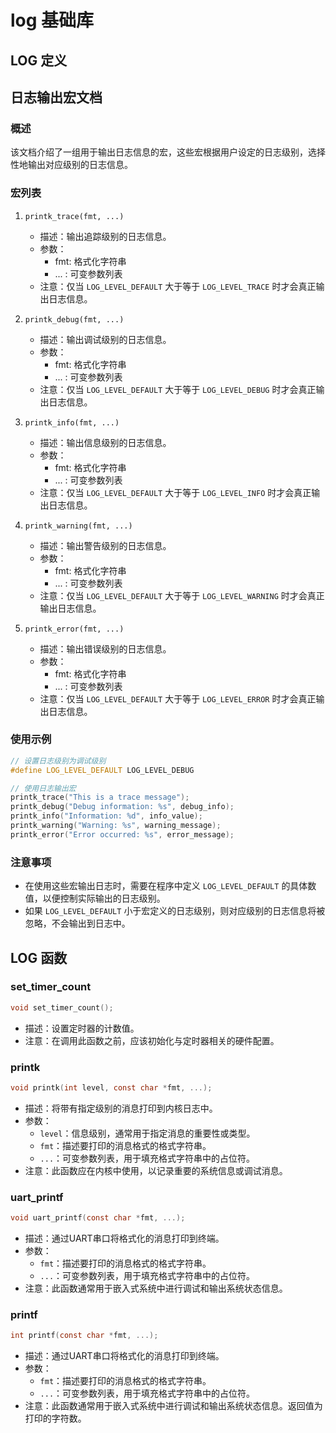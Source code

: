 # log 基础库

## LOG 定义

## 日志输出宏文档

### 概述
该文档介绍了一组用于输出日志信息的宏，这些宏根据用户设定的日志级别，选择性地输出对应级别的日志信息。

### 宏列表
1. `printk_trace(fmt, ...)`
   - 描述：输出追踪级别的日志信息。
   - 参数：
     - fmt: 格式化字符串
     - ... : 可变参数列表
   - 注意：仅当 `LOG_LEVEL_DEFAULT` 大于等于 `LOG_LEVEL_TRACE` 时才会真正输出日志信息。

2. `printk_debug(fmt, ...)`
   - 描述：输出调试级别的日志信息。
   - 参数：
     - fmt: 格式化字符串
     - ... : 可变参数列表
   - 注意：仅当 `LOG_LEVEL_DEFAULT` 大于等于 `LOG_LEVEL_DEBUG` 时才会真正输出日志信息。

3. `printk_info(fmt, ...)`
   - 描述：输出信息级别的日志信息。
   - 参数：
     - fmt: 格式化字符串
     - ... : 可变参数列表
   - 注意：仅当 `LOG_LEVEL_DEFAULT` 大于等于 `LOG_LEVEL_INFO` 时才会真正输出日志信息。

4. `printk_warning(fmt, ...)`
   - 描述：输出警告级别的日志信息。
   - 参数：
     - fmt: 格式化字符串
     - ... : 可变参数列表
   - 注意：仅当 `LOG_LEVEL_DEFAULT` 大于等于 `LOG_LEVEL_WARNING` 时才会真正输出日志信息。

5. `printk_error(fmt, ...)`
   - 描述：输出错误级别的日志信息。
   - 参数：
     - fmt: 格式化字符串
     - ... : 可变参数列表
   - 注意：仅当 `LOG_LEVEL_DEFAULT` 大于等于 `LOG_LEVEL_ERROR` 时才会真正输出日志信息。

### 使用示例
```c
// 设置日志级别为调试级别
#define LOG_LEVEL_DEFAULT LOG_LEVEL_DEBUG

// 使用日志输出宏
printk_trace("This is a trace message");
printk_debug("Debug information: %s", debug_info);
printk_info("Information: %d", info_value);
printk_warning("Warning: %s", warning_message);
printk_error("Error occurred: %s", error_message);
```

### 注意事项
- 在使用这些宏输出日志时，需要在程序中定义 `LOG_LEVEL_DEFAULT` 的具体数值，以便控制实际输出的日志级别。
- 如果 `LOG_LEVEL_DEFAULT` 小于宏定义的日志级别，则对应级别的日志信息将被忽略，不会输出到日志中。

## LOG 函数

### set_timer_count

```c
void set_timer_count();
```

- 描述：设置定时器的计数值。
- 注意：在调用此函数之前，应该初始化与定时器相关的硬件配置。

### printk

```c
void printk(int level, const char *fmt, ...);
```

- 描述：将带有指定级别的消息打印到内核日志中。
- 参数：
  - `level`：信息级别，通常用于指定消息的重要性或类型。
  - `fmt`：描述要打印的消息格式的格式字符串。
  - `...`：可变参数列表，用于填充格式字符串中的占位符。
- 注意：此函数应在内核中使用，以记录重要的系统信息或调试消息。

### uart_printf

```c
void uart_printf(const char *fmt, ...);
```

- 描述：通过UART串口将格式化的消息打印到终端。
- 参数：
  - `fmt`：描述要打印的消息格式的格式字符串。
  - `...`：可变参数列表，用于填充格式字符串中的占位符。
- 注意：此函数通常用于嵌入式系统中进行调试和输出系统状态信息。

### printf

```c
int printf(const char *fmt, ...);
```

- 描述：通过UART串口将格式化的消息打印到终端。
- 参数：
  - `fmt`：描述要打印的消息格式的格式字符串。
  - `...`：可变参数列表，用于填充格式字符串中的占位符。
- 注意：此函数通常用于嵌入式系统中进行调试和输出系统状态信息。返回值为打印的字符数。
